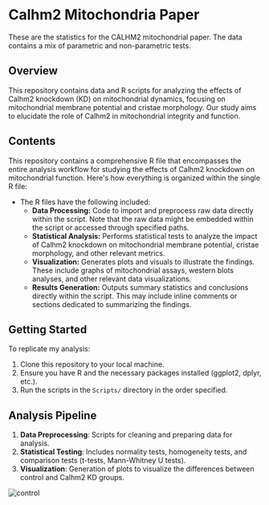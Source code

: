 # Calhm2 Mitochondria Paper

These are the statistics for the CALHM2 mitochondrial paper. The data contains a mix of parametric and non-parametric tests.

## Overview
This repository contains data and R scripts for analyzing the effects of Calhm2 knockdown (KD) on mitochondrial dynamics, focusing on mitochondrial membrane potential and cristae morphology. Our study aims to elucidate the role of Calhm2 in mitochondrial integrity and function.

## Contents
This repository contains a comprehensive R file that encompasses the entire analysis workflow for studying the effects of Calhm2 knockdown on mitochondrial function. Here's how everything is organized within the single R file:
- The R files have the following included:
  - **Data Processing:** Code to import and preprocess raw data directly within the script. Note that the raw data might be embedded within the script or accessed through specified paths.
  - **Statistical Analysis:** Performs statistical tests to analyze the impact of Calhm2 knockdown on mitochondrial membrane potential, cristae morphology, and other relevant metrics.
  - **Visualization:** Generates plots and visuals to illustrate the findings. These include graphs of mitochondrial assays, western blots analyses, and other relevant data visualizations.
  - **Results Generation:** Outputs summary statistics and conclusions directly within the script. This may include inline comments or sections dedicated to summarizing the findings.

## Getting Started
To replicate my analysis:
1. Clone this repository to your local machine.
2. Ensure you have R and the necessary packages installed (ggplot2, dplyr, etc.).
3. Run the scripts in the `Scripts/` directory in the order specified.

## Analysis Pipeline
1. **Data Preprocessing**: Scripts for cleaning and preparing data for analysis.
2. **Statistical Testing**: Includes normality tests, homogeneity tests, and comparison tests (t-tests, Mann-Whitney U tests).
3. **Visualization**: Generation of plots to visualize the differences between control and Calhm2 KD groups.

![control](https://github.com/andrewrobson3000/Quantitative-Analytics-In-Mitochondrial-Research/assets/87878168/0a373380-f4bb-4ee3-8472-5f4a3d7e89cb)
